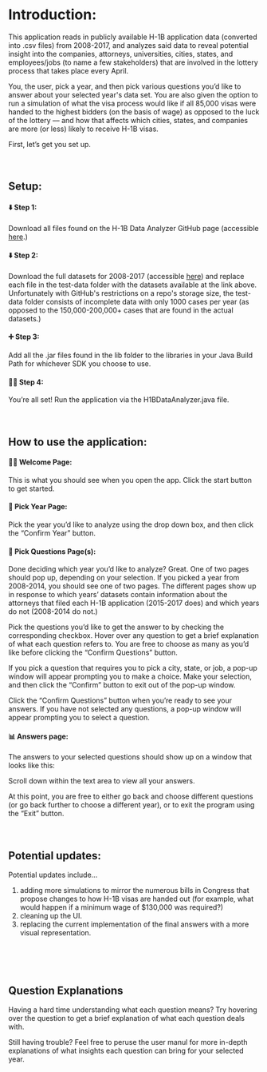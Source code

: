 Introduction:
===================

This application reads in publicly available H-1B application data (converted into .csv files) from 2008-2017, and analyzes said data to reveal potential insight into the companies, attorneys, universities, cities, states, and employees/jobs (to name a few stakeholders) that are involved in the lottery process that takes place every April. 

You, the user, pick a year, and then pick various questions you’d like to answer about your selected year's data set. You are also given the option to run a simulation of what the visa process would like if all 85,000 visas were handed to the highest bidders (on the basis of wage) as opposed to the luck of the lottery –– and how that affects which cities, states, and companies are more (or less) likely to receive H-1B visas.

First, let’s get you set up.
<br>
<br>
<br>

Setup:
-------------

#### ⬇️ Step 1: 
Download all files found on the H-1B Data Analyzer GitHub page (accessible [here][1].)


#### ⬇️ Step 2:   
Download the full datasets for 2008-2017 (accessible [here][2]) and replace each file in the test-data folder with the datasets available at the link above. Unfortunately with GitHub's restrictions on a repo's storage size, the test-data folder consists of incomplete data with only 1000 cases per year (as opposed to the 150,000-200,000+ cases that are found in the actual datasets.)

#### ➕ Step 3:  
Add all the .jar files found in the lib folder to the libraries in your Java Build Path for whichever SDK you choose to use.

#### 👍🏼 Step 4:  
You’re all set! Run the application via the H1BDataAnalyzer.java file.
<br>
<br>
<br>


How to use the application:
-------------------

#### 🙏🏼 Welcome Page:  
This is what you should see when you open the app. Click the start button to get started.
<br>
#### 📅 Pick Year Page:  
Pick the year you’d like to analyze using the drop down box, and then click the “Confirm Year” button.
<br>
#### 📝 Pick Questions Page(s):  
Done deciding which year you’d like to analyze? Great. One of two pages should pop up, depending on your selection. If you picked a year from 2008-2014, you should see one of two pages. The different pages show up in response to which years’ datasets contain information about the attorneys that filed each H-1B application (2015-2017 does) and which years do not (2008-2014 do not.)

Pick the questions you’d like to get the answer to by checking the corresponding checkbox. Hover over any question to get a brief explanation of what each question refers to. You are free to choose as many as you’d like before clicking the “Confirm Questions” button.

If you pick a question that requires you to pick a city, state, or job, a pop-up window will appear prompting you to make a choice. Make your selection, and then click the “Confirm” button to exit out of the pop-up window.

Click the “Confirm Questions” button when you’re ready to see your answers. If you have not selected any questions, a pop-up window will appear prompting you to select a question.
<br>
#### 📊 Answers page:  
The answers to your selected questions should show up on a window that looks like this:

Scroll down within the text area to view all your answers.

At this point, you are free to either go back and choose different questions (or go back further to choose a different year), or to exit the program using the “Exit” button. 
<br>
<br>
<br>

Potential updates:
-------------------

Potential updates include...
1) adding more simulations to mirror the numerous bills in Congress that propose changes to how H-1B visas are handed out (for example, what would happen if a minimum wage of $130,000 was required?)
2) cleaning up the UI.
3) replacing the current implementation of the final answers with a more visual representation.
<br>
<br>
<br>

Question Explanations
-------------------
Having a hard time understanding what each question means? Try hovering over the question to get a brief explanation of what each question deals with.

Still having trouble? Feel free to peruse the user manul for more in-depth explanations of what insights each question can bring for your selected year.


  [1]: https://github.com/adi-txt/H-1B-Data-Analyzer
  [2]: https://drive.google.com/drive/u/3/folders/1a2kWDqIMqw68YaFk4bnxS-5jmpaak4Rz?usp=sharing
